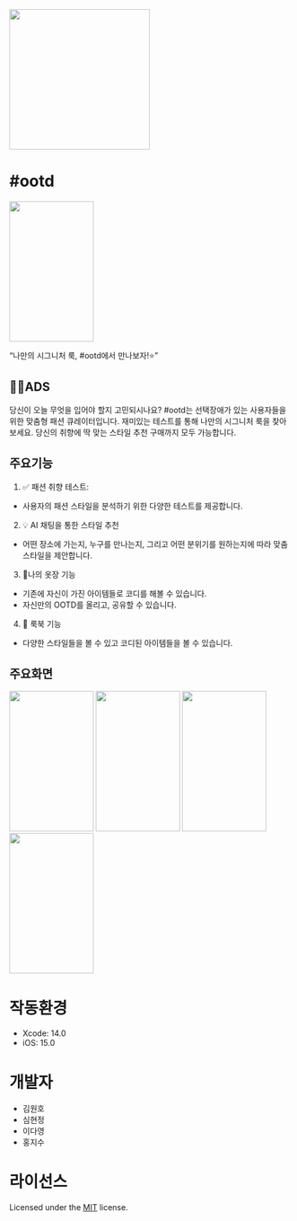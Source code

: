 <img src="https://github.com/user-attachments/assets/cb60fad5-455c-4e54-8a09-f6d8de26a0aa" width="250" height="250">


# #ootd
<img src="https://github.com/user-attachments/assets/8387e828-8fe7-49d3-941e-cb74278feec6" width="150" height="250">


“나만의 시그니처 룩, #ootd에서 만나보자!⭐️”

## 🙋‍♀️ADS
당신이 오늘 무엇을 입어야 할지 고민되시나요? #ootd는 선택장애가 있는 사용자들을 위한 맞춤형 패션 큐레이터입니다. 
재미있는 테스트를 통해 나만의 시그니처 룩을 찾아보세요. 
당신의 취향에 딱 맞는 스타일 추천 구매까지 모두 가능합니다.


## 주요기능
1. ✅ 패션 취향 테스트:
  - 사용자의 패션 스타일을 분석하기 위한 다양한 테스트를 제공합니다.
2. 💡 AI 채팅을 통한 스타일 추천
  - 어떤 장소에 가는지, 누구를 만나는지, 그리고 어떤 분위기를 원하는지에 따라 맞춤 스타일을 제안합니다.
3. 👕나의 옷장 기능
  - 기존에 자신이 가진 아이템들로 코디를 해볼 수 있습니다.
  - 자신만의 OOTD를 올리고, 공유할 수 있습니다.
4. 👥 룩북 기능
  - 다양한 스타일들을 볼 수 있고 코디된 아이템들을 볼 수 있습니다.



## 주요화면
<p align="left">
  <img src="https://github.com/user-attachments/assets/91e4cfab-bcdc-435e-90ad-02d28aeb7efb" width="150" height="250">
  <img src="https://github.com/user-attachments/assets/64cc9141-ecdf-4978-af6b-9f30525190d8" width="150" height="250">
  <img src="https://github.com/user-attachments/assets/8f232db7-ab9f-4883-a10c-deef2d8d09ef" width="150" height="250">
  <img src="https://github.com/user-attachments/assets/a6fe7d08-b877-4168-95b2-d9fda867f1b8" width="150" height="250"> 


</p>


# 작동환경
- Xcode: 14.0
- iOS: 15.0

# 개발자
- 김원호
- 심현정
- 이다영
- 홍지수

# 라이선스
Licensed under the [MIT](LICENSE) license.
